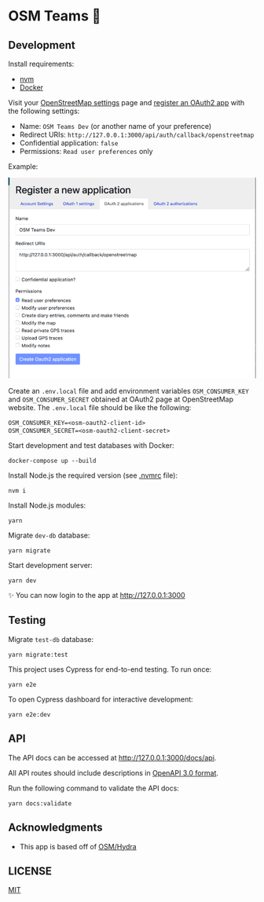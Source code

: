 # OSM Teams 🤝

## Development

Install requirements:

- [nvm](https://github.com/creationix/nvm)
- [Docker](https://www.docker.com)

Visit your [OpenStreetMap settings](https://www.openstreetmap.org/account/edit) page and [register an OAuth2 app](https://www.openstreetmap.org/oauth2/applications) with the following settings:

- Name: `OSM Teams Dev` (or another name of your preference)
- Redirect URIs: `http://127.0.0.1:3000/api/auth/callback/openstreetmap`
- Confidential application: `false`
- Permissions: `Read user preferences` only

Example:

![OSM Client App](oauth2-osm-client-app.png "OAuth 2 page at OSM Website")

Create an `.env.local` file and add environment variables `OSM_CONSUMER_KEY` and `OSM_CONSUMER_SECRET` obtained at OAuth2 page at OpenStreetMap website. The `.env.local` file should be like the following:

    OSM_CONSUMER_KEY=<osm-oauth2-client-id>
    OSM_CONSUMER_SECRET=<osm-oauth2-client-secret>

Start development and test databases with Docker:

    docker-compose up --build

Install Node.js the required version (see [.nvmrc](.nvmrc) file):

    nvm i

Install Node.js modules:

    yarn

Migrate `dev-db` database:

    yarn migrate

Start development server:

    yarn dev

<!-- markdownlint-disable MD034 -->
✨ You can now login to the app at http://127.0.0.1:3000
<!-- markdownlint-enable MD034 -->

## Testing

Migrate `test-db` database:

    yarn migrate:test

This project uses Cypress for end-to-end testing. To run once:

    yarn e2e

To open Cypress dashboard for interactive development:

    yarn e2e:dev

## API

The API docs can be accessed at <http://127.0.0.1:3000/docs/api>.

All API routes should include descriptions in [OpenAPI 3.0 format](https://swagger.io/specification).

Run the following command to validate the API docs:

    yarn docs:validate

## Acknowledgments

- This app is based off of [OSM/Hydra](https://github.com/kamicut/osmhydra)

## LICENSE

[MIT](LICENSE)
